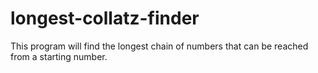 # longest-collatz-finder
This program will find the longest chain of numbers that can be reached from a starting number.
